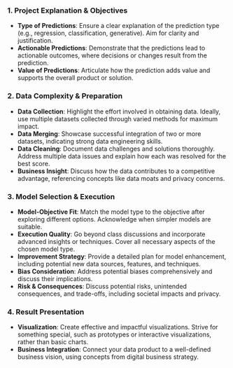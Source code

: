 ### 1. Project Explanation & Objectives

- **Type of Predictions**: Ensure a clear explanation of the prediction type (e.g., regression, classification, generative). Aim for clarity and justification.
- **Actionable Predictions**: Demonstrate that the predictions lead to actionable outcomes, where decisions or changes result from the prediction.
- **Value of Predictions**: Articulate how the prediction adds value and supports the overall product or solution.

### 2. Data Complexity & Preparation

- **Data Collection**: Highlight the effort involved in obtaining data. Ideally, use multiple datasets collected through varied methods for maximum impact.
- **Data Merging**: Showcase successful integration of two or more datasets, indicating strong data engineering skills.
- **Data Cleaning**: Document data challenges and solutions thoroughly. Address multiple data issues and explain how each was resolved for the best score.
- **Business Insight**: Discuss how the data contributes to a competitive advantage, referencing concepts like data moats and privacy concerns.

### 3. Model Selection & Execution

- **Model-Objective Fit**: Match the model type to the objective after exploring different options. Acknowledge when simpler models are suitable.
- **Execution Quality**: Go beyond class discussions and incorporate advanced insights or techniques. Cover all necessary aspects of the chosen model type.
- **Improvement Strategy**: Provide a detailed plan for model enhancement, including potential new data sources, features, and techniques.
- **Bias Consideration**: Address potential biases comprehensively and discuss their implications.
- **Risk & Consequences**: Discuss potential risks, unintended consequences, and trade-offs, including societal impacts and privacy.

### 4. Result Presentation

- **Visualization**: Create effective and impactful visualizations. Strive for something special, such as prototypes or interactive visualizations, rather than basic charts.
- **Business Integration**: Connect your data product to a well-defined business vision, using concepts from digital business strategy.